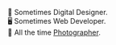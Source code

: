 🎨 Sometimes Digital Designer.\
🖥️ Sometimes Web Developer.\
📸 All the time [Photographer](https://rodsot.com).
